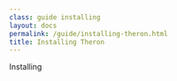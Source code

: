 ```yaml
---
class: guide installing
layout: docs
permalink: /guide/installing-theron.html
title: Installing Theron
---
```


Installing
